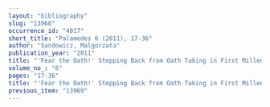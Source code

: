 ```yaml
---
layout: "bibliography"
slug: "13966"
occurrence_id: "4017"
short_title: "Palamedes 6 (2011), 17-36"
author: "Sandowicz, Malgorzata"
publication_year: "2011"
title: "'Fear the Oath!' Stepping Back from Oath Taking in First Millennium B.C. Babylonia"
volume_no_: "6"
pages: "17-36"
title: "'Fear the Oath!' Stepping Back from Oath Taking in First Millennium B.C. Babylonia"
previous_item: "13969"
---
```

